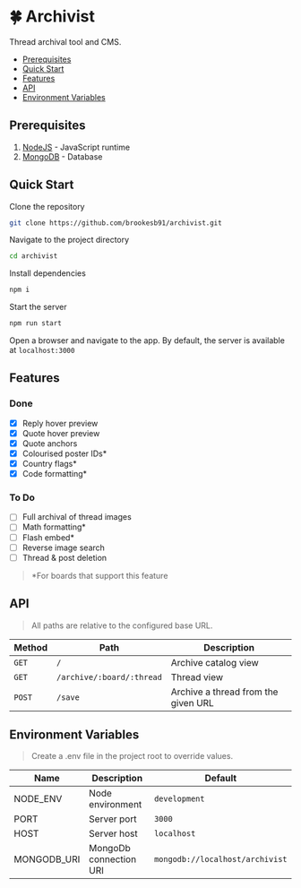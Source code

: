# :four_leaf_clover: Archivist

Thread archival tool and CMS.

- [Prerequisites](#prerequisites)
- [Quick Start](#quick-start)
- [Features](#features)
- [API](#api)
- [Environment Variables](#environent)

<a name="prerequisites"></a>

## Prerequisites

1. [NodeJS](https://nodejs.org/en/) - JavaScript runtime
2. [MongoDB](https://www.mongodb.com/) - Database

<a name="quick-start"></a>

## Quick Start

Clone the repository

```bash
git clone https://github.com/brookesb91/archivist.git
```

Navigate to the project directory

```bash
cd archivist
```

Install dependencies

```bash
npm i
```

Start the server

```bash
npm run start
```

Open a browser and navigate to the app. By default, the server is available at `localhost:3000`

<a name="features"></a>

## Features

### Done

- [x] Reply hover preview
- [x] Quote hover preview
- [x] Quote anchors
- [x] Colourised poster IDs\*
- [x] Country flags\*
- [x] Code formatting\*

### To Do

- [ ] Full archival of thread images
- [ ] Math formatting\*
- [ ] Flash embed\*
- [ ] Reverse image search
- [ ] Thread & post deletion

> \*For boards that support this feature

<a name="api"></a>

## API

> All paths are relative to the configured base URL.

| Method | Path                      | Description                         |
| ------ | ------------------------- | ----------------------------------- |
| `GET`  | `/`                       | Archive catalog view                |
| `GET`  | `/archive/:board/:thread` | Thread view                         |
| `POST` | `/save`                   | Archive a thread from the given URL |

<a name="environment"></a>

## Environment Variables

> Create a .env file in the project root to override values.

| Name        | Description            | Default                         |
| ----------- | ---------------------- | ------------------------------- |
| NODE_ENV    | Node environment       | `development`                   |
| PORT        | Server port            | `3000`                          |
| HOST        | Server host            | `localhost`                     |
| MONGODB_URI | MongoDb connection URI | `mongodb://localhost/archivist` |
